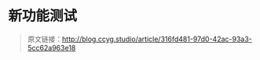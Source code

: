 # 新功能测试

[annotation]: <id> (316fd481-97d0-42ac-93a3-5cc62a963e18)
[annotation]: <status> (protect)
[annotation]: <create_time> (2019-04-18 23:13:09)
[annotation]: <category> (计算机技术)

> 原文链接：<http://blog.ccyg.studio/article/316fd481-97d0-42ac-93a3-5cc62a963e18>
